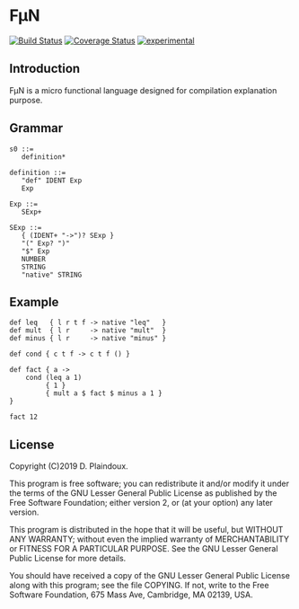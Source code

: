 # F&micro;N

[![Build Status](https://travis-ci.org/d-plaindoux/mfun.svg)](https://travis-ci.org/d-plaindoux/mfun)
[![Coverage Status](https://coveralls.io/repos/d-plaindoux/mfun/badge.png?branch=master)](https://coveralls.io/r/d-plaindoux/mfun?branch=master)
[![experimental](http://badges.github.io/stability-badges/dist/experimental.svg)](http://github.com/badges/stability-badges)

## Introduction

F&micro;N is a micro functional language designed for compilation explanation purpose. 

## Grammar

```
s0 ::=
   definition*

definition ::=
   "def" IDENT Exp
   Exp

Exp ::=
   SExp+    	       	   

SExp ::=
   { (IDENT+ "->")? SExp } 	         
   "(" Exp? ")"
   "$" Exp
   NUMBER
   STRING
   "native" STRING
```

## Example

```
def leq   { l r t f -> native "leq"   }
def mult  { l r     -> native "mult"  }
def minus { l r     -> native "minus" }

def cond { c t f -> c t f () }

def fact { a ->
    cond (leq a 1)
         { 1 }
         { mult a $ fact $ minus a 1 }
}         

fact 12
```

## License

Copyright (C)2019 D. Plaindoux.

This program is  free software; you can redistribute  it and/or modify
it  under the  terms  of  the GNU  Lesser  General  Public License  as
published by  the Free Software  Foundation; either version 2,  or (at
your option) any later version.

This program  is distributed in the  hope that it will  be useful, but
WITHOUT   ANY  WARRANTY;   without  even   the  implied   warranty  of
MERCHANTABILITY  or FITNESS  FOR  A PARTICULAR  PURPOSE.  See the  GNU
Lesser General Public License for more details.

You  should have  received a  copy of  the GNU  Lesser General  Public
License along with  this program; see the file COPYING.  If not, write
to the  Free Software Foundation,  675 Mass Ave, Cambridge,  MA 02139,
USA.
